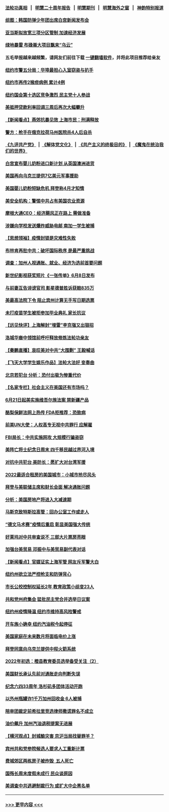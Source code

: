 #### [法轮功真相](https://github.com/gfw-breaker/truth/blob/master/README.md?t=0) &nbsp;&nbsp;|&nbsp;&nbsp; [明慧二十周年报告](https://github.com/gfw-breaker/mh-reports/blob/master/README.md?t=0) &nbsp;&nbsp;|&nbsp;&nbsp;[明慧期刊](https://github.com/gfw-breaker/mh-qikan) &nbsp;&nbsp;|&nbsp;&nbsp; [明慧海外之窗](https://github.com/gfw-breaker/mh-news/blob/master/README.md?t=0) &nbsp;&nbsp;|&nbsp;&nbsp; [神韵特别报道](https://github.com/gfw-breaker/mh-news/blob/master/shenyun.md?t=0)
#### [组图：韩国防弹少年团出席白宫新闻发布会](../pages/nsc412/n13750079.md?t=06022150) 
#### [亚当斯拟放宽三项分区管制 加速经济发展](../pages/nsc412/n13750681.md?t=06022150) 
#### [绿地暴雷 布碌崙大项目飘来“乌云”](../pages/nsc412/n13750699.md?t=06022150) 
#### 五毛举报越来越频繁，请网友们前往下载 [一键翻墙软件](https://github.com/gfw-breaker/ssr-accounts)，并将此项目推荐给亲友
#### [纽约市警五分局：华埠最担心入室窃盗与扒手](../pages/nsc412/n13750679.md?t=06022150) 
#### [纽约市再传2猴痘病例 累计4例](../pages/nsc412/n13750680.md?t=06022150) 
#### [纽约国会第十选区竞争激烈 民主党十人参战](../pages/nsc412/n13750678.md?t=06022150) 
#### [美抵押贷款利率回调三周后再次大幅攀升](../pages/nsc412/n13750643.md?t=06022150) 
#### [【新闻看点】燕郊抗暴见效 上海市民：刑满释放](../pages/nsc412/n13750246.md?t=06022150) 
#### [警方：枪手在俄克拉荷马州医院杀4人后自杀](../pages/nsc412/n13750651.md?t=06022150) 
#### [《九评共产党》](https://github.com/begood0513/9ping.md/blob/master/README.md) &nbsp;|&nbsp; [《解体党文化》](../../../../jtdwh.md/blob/master/README.md)  &nbsp;|&nbsp; [《共产主义的终极目的》](../../../../gczydzjmd.md/blob/master/README.md) &nbsp;|&nbsp; [《魔鬼在统治我们的世界》](../../../../mgztzwmdsj.md/blob/master/README.md) 
#### [白宫宣布婴儿奶粉进口新计划 从英国澳洲进货](../pages/nsc412/n13750585.md?t=06022150) 
#### [美国再向乌克兰提供7亿美元军事援助](../pages/nsc412/n13750588.md?t=06022150) 
#### [美国婴儿奶粉短缺危机 拜登称4月才知情](../pages/nsc412/n13750499.md?t=06022150) 
#### [美安全机构：警惕中共占有美国农业资源](../pages/nsc412/n13750598.md?t=06022150) 
#### [摩根大通CEO：经济飓风正在路上 需做准备](../pages/nsc412/n13750434.md?t=06022150) 
#### [涉嫌向学校发送爆炸威胁电邮 南加一学生被捕](../pages/nsc412/n13750603.md?t=06022150) 
#### [【思想领袖】疫情封锁是灾难性失败](../pages/nsc412/n13717832.md?t=06022150) 
#### [布林肯再批中共：破坏国际秩序 是最严重挑战](../pages/nsc412/n13750512.md?t=06022150) 
#### [调查：加州人视通胀、就业、经济为选前首要问题](../pages/nsc412/n13750530.md?t=06022150) 
#### [新世纪影视获奖短片《一张传单》6月8日发布](../pages/nsc412/n13750505.md?t=06022150) 
#### [与前妻互告诽谤官司 影星德普胜诉获赔835万](../pages/nsc412/n13750495.md?t=06022150) 
#### [美最高法院下令 阻止宾州计算无手写日期选票](../pages/nsc412/n13750408.md?t=06022150) 
#### [未打疫苗学生被拒参加毕业典礼 家长抗议](../pages/nsc412/n13750511.md?t=06022150) 
#### [【远见快评】上海解封“埋雷”李克强又出狠招](../pages/nsc412/n13750483.md?t=06022150) 
#### [洛城华裔中领馆前呼吁释放修炼法轮功亲友](../pages/nsc412/n13750440.md?t=06022150) 
#### [【秦鹏直播】哀叹美对中共“大围剿” 王毅喊话](../pages/nsc412/n13750478.md?t=06022150) 
#### [【飞天大学学生娱乐作品】法轮大法好 变奏曲](../pages/nsc412/n13750494.md?t=06022150) 
#### [北京若犯台 分析：恐付出极为惨重代价](../pages/nsc412/n13750116.md?t=06022150) 
#### [【名家专栏】社会主义在美国还有市场吗？](../pages/nsc412/n13749378.md?t=06022150) 
#### [6月21日起美实施维吾尔族法案 禁新疆产品](../pages/nsc412/n13750423.md?t=06022150) 
#### [酪梨保鲜法网上热传 FDA拒推荐：恐致病](../pages/nsc412/n13750376.md?t=06022150) 
#### [前美UN大使：人权高专无视中共罪行 应解雇](../pages/nsc412/n13750132.md?t=06022150) 
#### [FBI局长：中共实施网攻 大规模行骗盗窃](../pages/nsc412/n13750396.md?t=06022150) 
#### [美阵亡将士纪念日周末 四千移民越过界河入境](../pages/nsc412/n13750252.md?t=06022150) 
#### [对抗中共犯台 美防长：愿扩大对台湾军援](../pages/nsc412/n13750304.md?t=06022150) 
#### [2022最适合租房的美国城市：小城市抢尽风头](../pages/nsc412/n13750348.md?t=06022150) 
#### [拜登与美联储主席和财长会面 解决通胀问题](../pages/nsc412/n13750034.md?t=06022150) 
#### [分析：美国房地产将进入大减速期](../pages/nsc412/n13750341.md?t=06022150) 
#### [马斯克致特斯拉高管：回办公室工作或走人](../pages/nsc412/n13750253.md?t=06022150) 
#### [“德文马术赛”疫情后重启 彰显美国强大传统](../pages/nsc412/n13749561.md?t=06022150) 
#### [好莱坞对中共审查说不 三部大片票房亮眼](../pages/nsc412/n13749548.md?t=06022150) 
#### [加强台美贸易 邓振中与美贸易副代表对话](../pages/nsc412/n13749952.md?t=06022150) 
#### [【新闻看点】官媒证实上海军管 网友斥军警大白](../pages/nsc412/n13749585.md?t=06022150) 
#### [纽约州欲立法严控枪支和防弹背心](../pages/nsc412/n13749840.md?t=06022150) 
#### [市长公校控制权延长2年 教育政策小组变23人](../pages/nsc412/n13749857.md?t=06022150) 
#### [共和党州府集会 猛批民主党合并选举日议案](../pages/nsc412/n13749855.md?t=06022150) 
#### [纽约州疫情降温 纽约市维持高风险警戒](../pages/nsc412/n13749850.md?t=06022150) 
#### [开车族小确幸 纽约汽油税今起停征](../pages/nsc412/n13749846.md?t=06022150) 
#### [美国家庭在未来数月将面临电价上涨](../pages/nsc412/n13749694.md?t=06022150) 
#### [拜登同意向乌克兰提供中程火箭系统](../pages/nsc412/n13749782.md?t=06022150) 
#### [2022年初选：橙县教育委员选举备受关注（2）](../pages/nsc412/n13749788.md?t=06022150) 
#### [美国财长承认先前对通胀走向判断失误](../pages/nsc412/n13749689.md?t=06022150) 
#### [纪念六四33周年 洛杉矶多团体活动开跑](../pages/nsc412/n13749760.md?t=06022150) 
#### [以外州瓶罐诈1千万加州回收金 6人被捕](../pages/nsc412/n13749724.md?t=06022150) 
#### [陪审团裁定前希拉里竞选律师撒谎罪名不成立](../pages/nsc412/n13749638.md?t=06022150) 
#### [油价飙升 加州汽油退税提案无进展](../pages/nsc412/n13749714.md?t=06022150) 
#### [【横河观点】封城酿灾害 京沪当局找替罪羊？](../pages/nsc412/n13749614.md?t=06022150) 
#### [宾州共和党参院候选人要求人工重新计票](../pages/nsc412/n13749583.md?t=06022150) 
#### [费城郊区两栋房子被炸毁  五人死亡](../pages/nsc412/n13749707.md?t=06022150) 
#### [国殇长周末度假未成行 民众谈原因](../pages/nsc412/n13749682.md?t=06022150) 
#### [美调查中共逃避制裁行为 或扩大中企黑名单](../pages/nsc412/n13749587.md?t=06022150) 

----
#### [ >>> 更早内容 <<< ](../indexes/nsc412-earlier.md)
